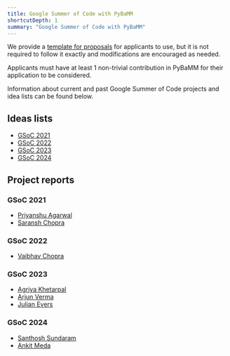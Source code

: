 ```yaml
---
title: Google Summer of Code with PyBaMM
shortcutDepth: 1
summary: "Google Summer of Code with PyBaMM"
---
```


<!-- Note: the names of individual pages in folders should be marked with an
underscore, i.e., _index.md to treat them as branched pages. -->

We provide a [template for proposals](https://docs.google.com/document/d/1gER-yFt5_exHEu9Lx-jfrTH8I7QQXci8oDKH-5wgMys/edit?usp=sharing) for applicants to use, but it is not required to follow it exactly and modifications are encouraged as needed.

Applicants must have at least 1 non-trivial contribution in PyBaMM for their application to be considered.

Information about current and past Google Summer of Code projects and idea lists can be found below.

## Ideas lists

- [GSoC 2021](/gsoc/2021/)
- [GSoC 2022](/gsoc/2022/)
- [GSoC 2023](/gsoc/2023/)
- [GSoC 2024](/gsoc/2024/)

## Project reports

<!-- WARNING: individual project report links from 2023 onwards are permalinks and
they MUST NEVER be changed as such without the existence of a valid redirect rule in
the _redirects file and a corresponding entry in netlify.toml. -->

### GSoC 2021

- [Priyanshu Agarwal](https://priyanshuone6.hashnode.dev/project-report-gsoc)
- [Saransh Chopra](https://gist.github.com/Saransh-cpp/5f61540819b8c8d552c12b1609915f5d)

### GSoC 2022

- [Vaibhav Chopra](https://gist.github.com/Vaibhav-Chopra-GT/b4725011475fb0508791222424e89f6b)

### GSoC 2023

- [Agriya Khetarpal](/gsoc/2023/agriya-khetarpal/)
- [Arjun Verma](/gsoc/2023/arjun-verma/)
- [Julian Evers](/gsoc/2023/julian-evers/)

### GSoC 2024

- [Santhosh Sundaram](/gsoc/2024/santhosh-sundaram)
- [Ankit Meda](/gsoc/2024/ankit-meda/)
